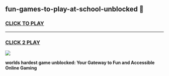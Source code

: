 
## fun-games-to-play-at-school-unblocked 👋
<h3>
<a href="https://premium.freeplayer.one?title=fun-games-to-play-at-school-unblocked&ref=14F">CLICK TO PLAY</a></h3>
<hr>

<h3>
<a href="https://premium.freeplayer.one?title=fun-games-to-play-at-school-unblocked&ref=14F">CLICK 2 PLAY</a>
  
</h3>

<a href="https://premium.freeplayer.one?title=fun-games-to-play-at-school-unblocked&ref=12F/"><img src="https://clearcache.store/games.png"></a>


**worlds hardest game unblocked: Your Gateway to Fun and Accessible Online Gaming**

